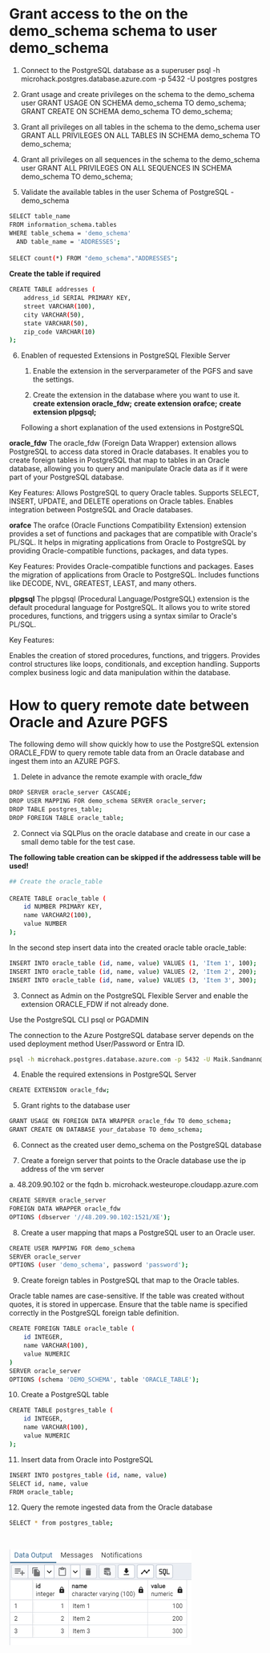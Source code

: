 # Grant access to the on the demo_schema schema to user demo_schema

1. Connect to the PostgreSQL database as a superuser
psql -h microhack.postgres.database.azure.com -p 5432 -U postgres postgres

2. Grant usage and create privileges on the schema to the demo_schema user
GRANT USAGE ON SCHEMA demo_schema TO demo_schema;
GRANT CREATE ON SCHEMA demo_schema TO demo_schema;

3. Grant all privileges on all tables in the schema to the demo_schema user
GRANT ALL PRIVILEGES ON ALL TABLES IN SCHEMA demo_schema TO demo_schema;

4. Grant all privileges on all sequences in the schema to the demo_schema user
GRANT ALL PRIVILEGES ON ALL SEQUENCES IN SCHEMA demo_schema TO demo_schema;

5. Validate the available tables in the user Schema of PostgreSQL - demo_schema

~~~bash
SELECT table_name
FROM information_schema.tables
WHERE table_schema = 'demo_schema'
  AND table_name = 'ADDRESSES';

SELECT count(*) FROM "demo_schema"."ADDRESSES";
~~~

__Create the table if required__
~~~bash
CREATE TABLE addresses (
    address_id SERIAL PRIMARY KEY,
    street VARCHAR(100),
    city VARCHAR(50),
    state VARCHAR(50),
    zip_code VARCHAR(10)
);
~~~

6. Enablen of requested Extensions in PostgreSQL Flexible Server
 
   1. Enable the extension in the serverparameter of the PGFS and save the settings.

   2. Create the extension in the database where you want to use it.
   __create extension oracle_fdw;__
   __create extension orafce;__
   __create extension plpgsql;__

   Following a short explanation of the used extensions in PostgreSQL

__oracle_fdw__
The oracle_fdw (Foreign Data Wrapper) extension allows PostgreSQL to access data stored in Oracle databases. It enables you to create foreign tables in PostgreSQL that map to tables in an Oracle database, allowing you to query and manipulate Oracle data as if it were part of your PostgreSQL database.

Key Features:
Allows PostgreSQL to query Oracle tables.
Supports SELECT, INSERT, UPDATE, and DELETE operations on Oracle tables.
Enables integration between PostgreSQL and Oracle databases.

__orafce__
The orafce (Oracle Functions Compatibility Extension) extension provides a set of functions and packages that are compatible with Oracle's PL/SQL. It helps in migrating applications from Oracle to PostgreSQL by providing Oracle-compatible functions, packages, and data types.

Key Features:
Provides Oracle-compatible functions and packages.
Eases the migration of applications from Oracle to PostgreSQL.
Includes functions like DECODE, NVL, GREATEST, LEAST, and many others.

__plpgsql__
The plpgsql (Procedural Language/PostgreSQL) extension is the default procedural language for PostgreSQL. It allows you to write stored procedures, functions, and triggers using a syntax similar to Oracle's PL/SQL.

Key Features:

Enables the creation of stored procedures, functions, and triggers.
Provides control structures like loops, conditionals, and exception handling.
Supports complex business logic and data manipulation within the database.


# How to query remote date between Oracle and Azure PGFS

The following demo will show quickly how to use the PostgreSQL extension ORACLE_FDW to query remote table data from an Oracle database and ingest them into an AZURE PGFS. 

1. Delete in advance the remote example with oracle_fdw
~~~bash
DROP SERVER oracle_server CASCADE;
DROP USER MAPPING FOR demo_schema SERVER oracle_server;
DROP TABLE postgres_table;
DROP FOREIGN TABLE oracle_table;
~~~


2. Connect via SQLPlus on the oracle database and create in our case a small demo table for the test case.

__The following table creation can be skipped if the addressess table will be used!__
~~~bash
## Create the oracle_table

CREATE TABLE oracle_table (
    id NUMBER PRIMARY KEY,
    name VARCHAR2(100),
    value NUMBER
);
~~~

In the second step insert data into the created oracle table oracle_table:
~~~bash
INSERT INTO oracle_table (id, name, value) VALUES (1, 'Item 1', 100);
INSERT INTO oracle_table (id, name, value) VALUES (2, 'Item 2', 200);
INSERT INTO oracle_table (id, name, value) VALUES (3, 'Item 3', 300);
~~~

3. Connect as Admin on the PostgreSQL Flexible Server and enable the extension ORACLE_FDW if not already done.

Use the PostgreSQL CLI psql or PGADMIN

The connection to the Azure PostgreSQL database server depends on the used deployment method User/Password or Entra ID.
~~~bash
psql -h microhack.postgres.database.azure.com -p 5432 -U Maik.Sandmann@microsoft.com postgres
~~~


4. Enable the required extensions in PostgreSQL Server
~~~bash
CREATE EXTENSION oracle_fdw;
~~~


5. Grant rights to the database user
~~~bash
GRANT USAGE ON FOREIGN DATA WRAPPER oracle_fdw TO demo_schema;
GRANT CREATE ON DATABASE your_database TO demo_schema;
~~~


6. Connect as the created user demo_schema on the PostgreSQL database


7. Create a foreign server that points to the Oracle database use the ip address of the vm server

a. 48.209.90.102 or the fqdn
b. microhack.westeurope.cloudapp.azure.com

~~~bash
CREATE SERVER oracle_server
FOREIGN DATA WRAPPER oracle_fdw
OPTIONS (dbserver '//48.209.90.102:1521/XE');
~~~


8. Create a user mapping that maps a PostgreSQL user to an Oracle user.
~~~bash
CREATE USER MAPPING FOR demo_schema
SERVER oracle_server
OPTIONS (user 'demo_schema', password 'password');
~~~


9. Create foreign tables in PostgreSQL that map to the Oracle tables.

Oracle table names are case-sensitive. If the table was created without quotes, it is stored in uppercase. Ensure that the table name is specified correctly in the PostgreSQL foreign table definition.
~~~bash
CREATE FOREIGN TABLE oracle_table (
    id INTEGER,
    name VARCHAR(100),
    value NUMERIC
)
SERVER oracle_server
OPTIONS (schema 'DEMO_SCHEMA', table 'ORACLE_TABLE');
~~~


10. Create a PostgreSQL table
~~~bash
CREATE TABLE postgres_table (
    id INTEGER,
    name VARCHAR(100),
    value NUMERIC
);
~~~


11. Insert data from Oracle into PostgreSQL
~~~bash
INSERT INTO postgres_table (id, name, value)
SELECT id, name, value
FROM oracle_table;
~~~


12. Query the remote ingested data from the Oracle database
~~~bash
SELECT * from postgres_table;
~~~

<br>

![Output in PGAdmin](images/Select_PG_Table_FDW.png)



